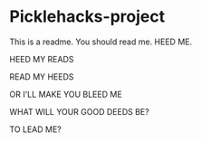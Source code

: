 # Picklehacks-project
This is a readme. You should read me.
HEED ME.

HEED MY READS

READ MY HEEDS

OR I'LL MAKE YOU BLEED ME

WHAT WILL YOUR GOOD DEEDS BE?

TO LEAD ME?

